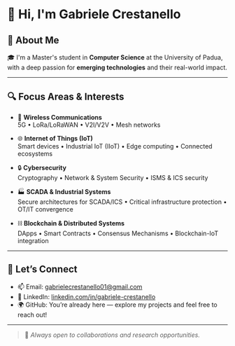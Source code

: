# 👋 Hi, I'm Gabriele Crestanello

## 🚀 About Me  
🎓 I'm a Master's student in **Computer Science** at the University of Padua, with a deep passion for **emerging technologies** and their real-world impact.

---

## 🔍 Focus Areas & Interests

- 📡 **Wireless Communications**  
  5G • LoRa/LoRaWAN • V2I/V2V • Mesh networks

- 🌐 **Internet of Things (IoT)**  
  Smart devices • Industrial IoT (IIoT) • Edge computing • Connected ecosystems

- 🔒 **Cybersecurity**  
  Cryptography • Network & System Security • ISMS & ICS security

- 🏭 **SCADA & Industrial Systems**  
  Secure architectures for SCADA/ICS • Critical infrastructure protection • OT/IT convergence

- ⛓️ **Blockchain & Distributed Systems**  
  DApps • Smart Contracts • Consensus Mechanisms • Blockchain-IoT integration

---

## 🤝 Let’s Connect  

- 📫 Email: [gabrielecrestanello01@gmail.com](mailto:gabrielecrestanello01@gmail.com)  
- 💼 LinkedIn: [linkedin.com/in/gabriele-crestanello](https://www.linkedin.com/in/gabriele-crestanello/)  
- 🌍 GitHub: You’re already here — explore my projects and feel free to reach out!

---

> 🔧 _Always open to collaborations and research opportunities._
